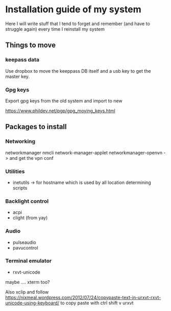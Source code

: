 # Installation guide of my system

Here I will write stuff that I tend to forget and remember (and have to struggle again)
every time I reinstall my system

## Things to move

### keepass data

Use dropbox to move the keeppass DB itself and a usb key to get the master key.

### Gpg keys

Export gpg keys from the old system and import to new

https://www.phildev.net/pgp/gpg_moving_keys.html

## Packages to install

### Networking

networkmanager
nmcli
network-manager-applet
networkmanager-openvn   -> and get the vpn conf

### Utilities

- inetutils -> for hostname which is used by all location determining scripts

### Backlight control

- acpi
- clight (from yay)

### Audio

- pulseaudio
- pavucontrol

### Terminal emulator

- rxvt-unicode

maybe .... xterm too?

Also xclip and follow https://nixmeal.wordpress.com/2012/07/24/copypaste-text-in-urxvt-rxvt-unicode-using-keyboard/
to copy paste with ctrl shift v urxvt

